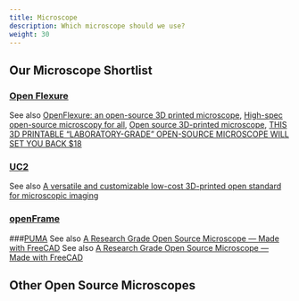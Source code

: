 ```yaml
---
title: Microscope
description: Which microscope should we use?
weight: 30
---
```


## Our Microscope Shortlist

### [Open Flexure](https://openflexure.org/projects/microscope/)
See also [OpenFlexure: an open-source 3D printed microscope](https://focalplane.biologists.com/2021/10/19/openflexure-an-open-source-3d-printed-microscope/), [High-spec open-source microscopy for all](https://physicsworld.com/a/high-spec-open-source-microscopy-for-all/), [Open source 3D-printed microscope](https://www.engbio.cam.ac.uk/synbiofund/3D_printed_microscope), [THIS 3D PRINTABLE “LABORATORY-GRADE” OPEN-SOURCE MICROSCOPE WILL SET YOU BACK $18](https://3dprintingindustry.com/news/this-3d-printable-laboratory-grade-open-source-microscope-will-set-you-back-18-171749/)

### [UC2](https://github.com/openUC2/UC2-GIT)
See also [A versatile and customizable low-cost 3D-printed open standard for microscopic imaging](https://www.nature.com/articles/s41467-020-19447-9)

### [openFrame](https://www.cairn-research.co.uk/product/openframe-microscope/)

###[PUMA](https://blog.freecad.org/2023/02/13/a-research-grade-open-source-microscope-made-with-freecad/)
See also [A Research Grade Open Source Microscope — Made with FreeCAD](https://blog.freecad.org/2023/02/13/a-research-grade-open-source-microscope-made-with-freecad/)
See also [A Research Grade Open Source Microscope — Made with FreeCAD](https://blog.freecad.org/2023/02/13/a-research-grade-open-source-microscope-made-with-freecad/)

## Other Open Source Microscopes

<br>